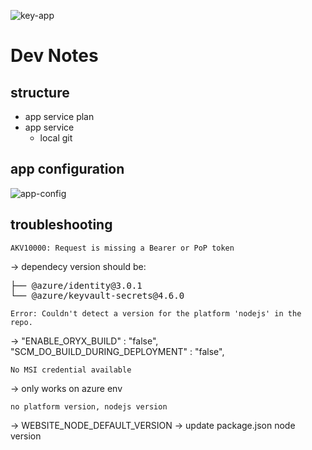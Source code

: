 ![key-app](https://user-images.githubusercontent.com/233941/207288958-0e1aa7db-f7c3-497f-9fa8-9dad33012d92.png)

# Dev Notes

## structure
- app service plan
- app service
  - local git

## app configuration
![app-config](https://user-images.githubusercontent.com/233941/207288949-64c59448-cf02-4454-bf65-6bf4cf4c6ac5.png)

## troubleshooting
```
AKV10000: Request is missing a Bearer or PoP token
```
-> dependecy version should be:
<pre>
├── @azure/identity@3.0.1
└── @azure/keyvault-secrets@4.6.0
</pre>

```
Error: Couldn't detect a version for the platform 'nodejs' in the repo.
```
-> "ENABLE_ORYX_BUILD" : "false", "SCM_DO_BUILD_DURING_DEPLOYMENT" : "false",

```
No MSI credential available
```
-> only works on azure env

```
no platform version, nodejs version
```
-> WEBSITE_NODE_DEFAULT_VERSION
-> update package.json node version
